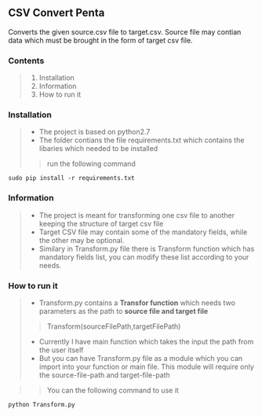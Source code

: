 ## CSV Convert Penta
 Converts the given source.csv file to target.csv. Source file may contian data which must be brought in the form of target csv file.

### Contents
>    1) Installation
>    2) Information
>    3) How to run it
 
### Installation
> - The project is based on python2.7
> - The folder contians the file requirements.txt which contains the libaries which needed to be installed
>>  run the following command   
    
    sudo pip install -r requirements.txt

### Information
> - The project is meant for transforming one csv file to another keeping the structure of target csv file
> - Target CSV file may contain some of the mandatory fields, while the other may be optional.
> - Similary in Transform.py file there is Transform function which has mandatory fields list, you can modify these list according to your needs.

### How to run it
> - Transform.py contains a **Transfor function** which needs two parameters as the path to **source file and target file** 
>>  Transform(sourceFilePath,targetFilePath)
> - Currently I have main function which takes the input the path from the user itself
> - But you can have Transform.py file as a module which you can import into your function or main file. This module will require only the source-file-path and target-file-path

>> You can the following command to use it
    
    python Transform.py




